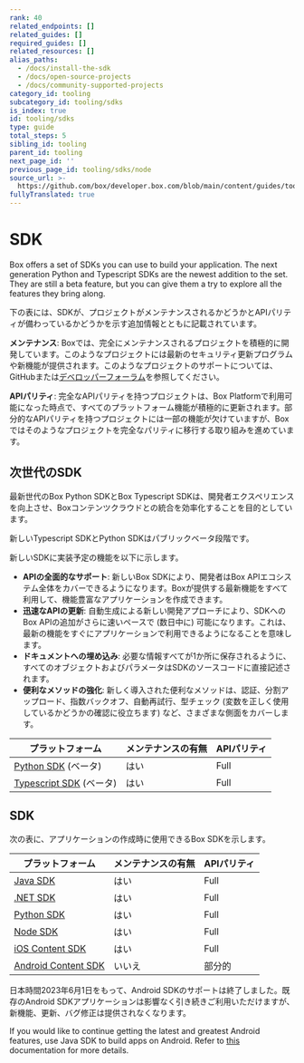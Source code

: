 ```yaml
---
rank: 40
related_endpoints: []
related_guides: []
required_guides: []
related_resources: []
alias_paths:
  - /docs/install-the-sdk
  - /docs/open-source-projects
  - /docs/community-supported-projects
category_id: tooling
subcategory_id: tooling/sdks
is_index: true
id: tooling/sdks
type: guide
total_steps: 5
sibling_id: tooling
parent_id: tooling
next_page_id: ''
previous_page_id: tooling/sdks/node
source_url: >-
  https://github.com/box/developer.box.com/blob/main/content/guides/tooling/sdks/index.md
fullyTranslated: true
---
```

# SDK

Box offers a set of SDKs you can use to build your application. The next generation Python and Typescript SDKs are the newest addition to the set. They are still a beta feature, but you can give them a try to explore all the features they bring along.

<Message type="notice">

下の表には、SDKが、プロジェクトがメンテナンスされるかどうかとAPIパリティが備わっているかどうかを示す追加情報とともに記載されています。

**メンテナンス**: Boxでは、完全にメンテナンスされるプロジェクトを積極的に開発しています。このようなプロジェクトには最新のセキュリティ更新プログラムや新機能が提供されます。このようなプロジェクトのサポートについては、GitHubまたは[デベロッパーフォーラム][forum]を参照してください。

**APIパリティ**: 完全なAPIパリティを持つプロジェクトは、Box Platformで利用可能になった時点で、すべてのプラットフォーム機能が積極的に更新されます。部分的なAPIパリティを持つプロジェクトには一部の機能が欠けていますが、Boxではそのようなプロジェクトを完全なパリティに移行する取り組みを進めています。

</Message>

## 次世代のSDK

最新世代のBox Python SDKとBox Typescript SDKは、開発者エクスペリエンスを向上させ、Boxコンテンツクラウドとの統合を効率化することを目的としています。

<Message type="notice">

新しいTypescript SDKとPython SDKはパブリックベータ段階です。

</Message>

新しいSDKに実装予定の機能を以下に示します。

* **APIの全面的なサポート**: 新しいBox SDKにより、開発者はBox APIエコシステム全体をカバーできるようになります。Boxが提供する最新機能をすべて利用して、機能豊富なアプリケーションを作成できます。
* **迅速なAPIの更新**: 自動生成による新しい開発アプローチにより、SDKへのBox APIの追加がさらに速いペースで (数日中に) 可能になります。これは、最新の機能をすぐにアプリケーションで利用できるようになることを意味します。
* **ドキュメントへの埋め込み**: 必要な情報すべてが1か所に保存されるように、すべてのオブジェクトおよびパラメータはSDKのソースコードに直接記述されます。
* **便利なメソッドの強化**: 新しく導入された便利なメソッドは、認証、分割アップロード、指数バックオフ、自動再試行、型チェック (変数を正しく使用しているかどうかの確認に役立ちます) など、さまざまな側面をカバーします。

| プラットフォーム                         | メンテナンスの有無 | APIパリティ |
| -------------------------------- | --------- | ------- |
| [Python SDK][pythongensdk] (ベータ) | はい        | Full    |
| [Typescript SDK][tsgensdk] (ベータ) | はい        | Full    |

## SDK

次の表に、アプリケーションの作成時に使用できるBox SDKを示します。

| プラットフォーム                          | メンテナンスの有無 | APIパリティ |
| --------------------------------- | --------- | ------- |
| [Java SDK][javasdk]               | はい        | Full    |
| [.NET SDK][dotnetsdk]             | はい        | Full    |
| [Python SDK][pythonsdk]           | はい        | Full    |
| [Node SDK][nodesdk]               | はい        | Full    |
| [iOS Content SDK][iossdk]         | はい        | Full    |
| [Android Content SDK][androidsdk] | いいえ       | 部分的     |

<Message type="warning">

日本時間2023年6月1日をもって、Android SDKのサポートは終了しました。既存のAndroid SDKアプリケーションは影響なく引き続きご利用いただけますが、新機能、更新、バグ修正は提供されなくなります。

If you would like to continue getting the latest and greatest Android features, use Java SDK to build apps on Android. Refer to [this][android-docs] documentation for more details.

</Message>

<!-- i18n-enable localize-links -->

[javasdk]: https://github.com/box/box-java-sdk

[dotnetsdk]: https://github.com/box/box-windows-sdk-v2

[pythonsdk]: https://github.com/box/box-python-sdk

[nodesdk]: https://github.com/box/box-node-sdk

[iossdk]: https://github.com/box/box-ios-sdk

[androidsdk]: https://github.com/box/box-android-sdk

[pythongensdk]: https://github.com/box/box-python-sdk-gen

[tsgensdk]: https://github.com/box/box-typescript-sdk-gen

[android-docs]: https://github.com/box/box-java-sdk/blob/main/doc/android.md

[forum]: https://support.box.com/hc/ja/community/topics/360001932973-Platform-and-Developer-Forum

<!-- i18n-disable localize-links -->
